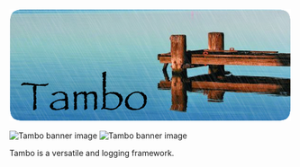 ![Tambo banner image](assets/Banner.jpg)

![Tambo banner image](https://img.shields.io/badge/platforms-ios%20macOS%20tvOS%20watchOS-blue.svg?longCache=true&style=flat) ![Tambo banner image](https://img.shields.io/badge/swift-4.2-orange.svg?longCache=true&style=flat)



Tambo is a versatile and logging framework. 